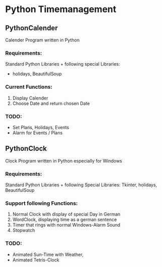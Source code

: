 # Python Timemanagement

## PythonCalender

Calender Program written in Python

### Requirements:
Standard Python Libraries + following special Libraries:
- holidays, BeautifulSoup

### Current Functions:
1. Display Calender
2. Choose Date and return chosen Date

### TODO:
- Set Plans, Holidays, Events
- Alarm for Events / Plans

## PythonClock

Clock Program written in Python especially for Windows

### Requirements:
Standard Python Libraries + following Special Libraries:
Tkinter, holidays, BeautifulSoup

### Support following Functions:
1. Normal Clock with display of special Day in German
2. WordClock, displaying time as a german sentence
3. Timer that rings with normal Windows-Alarm Sound
4. Stopwatch

### TODO:
- Animated Sun-Time with Weather,
- Animated Tetris-Clock
